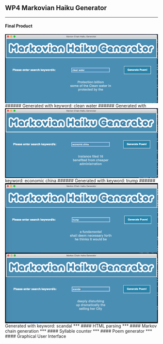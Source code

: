 ## WP4 Markovian Haiku Generator
***
#### Final Product
<img src="dem1.png" style="float: left; margin-right: 10px;" />
###### Generated with keyword: clean water
<img src="dem2.png" style="float: left; margin-right: 10px;" />
###### Generated with keyword: economic china
<img src="dem3.png" style="float: left; margin-right: 10px;" />
###### Generated with keyword: trump
<img src="dem4.png" style="float: left; margin-right: 10px;" />
###### Generated with keyword: scandal
***
#### HTML parsing
***
#### Markov chain generation
***
#### Syllable counter
***
#### Poem generator
***
#### Graphical User Interface
